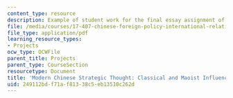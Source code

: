 ```yaml
---
content_type: resource
description: Example of student work for the final essay assignment of the course.
file: /media/courses/17-407-chinese-foreign-policy-international-relations-and-strategy-spring-2009/249112bdf71af81338c5eb13510c262d_MIT17_407S09_final1.pdf
file_type: application/pdf
learning_resource_types:
- Projects
ocw_type: OCWFile
parent_title: Projects
parent_type: CourseSection
resourcetype: Document
title: 'Modern Chinese Strategic Thought: Classical and Maoist Influences'
uid: 249112bd-f71a-f813-38c5-eb13510c262d
---
```

